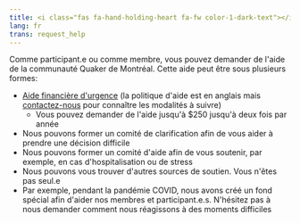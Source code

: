 ```yaml
---
title: <i class="fas fa-hand-holding-heart fa-fw color-1-dark-text"></i> Demandez de l'aide
lang: fr
trans: request_help
---
```

Comme participant.e ou comme membre, vous pouvez demander de l'aide de la communauté Quaker de Montréal. Cette aide peut être sous plusieurs formes:
* [Aide financière d'urgence](/new_attender/discretionary_fund) (la politique d'aide est en anglais mais [contactez-nous](/contact-fr) pour connaître les modalités à suivre)
  * Vous pouvez demander de l'aide jusqu'à $250 jusqu'à deux fois par année
* Nous pouvons former un comité de clarification afin de vous aider à prendre une décision difficile
* Nous pouvons former un comité d'aide afin de vous soutenir, par exemple, en cas d'hospitalisation ou de stress
* Nous pouvons vous trouver d'autres sources de soutien. Vous n'êtes pas seul.e
* Par exemple, pendant la pandémie COVID, nous avons créé un fond spécial afin d'aider nos membres et participant.e.s. N'hésitez pas à nous demander comment nous réagissons à des moments difficiles
